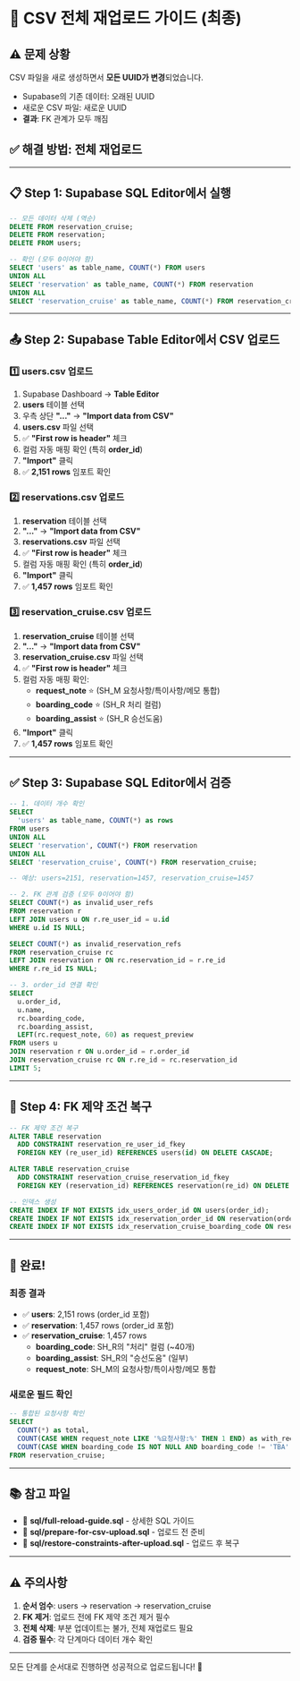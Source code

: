 # 🚀 CSV 전체 재업로드 가이드 (최종)

## ⚠️ 문제 상황
CSV 파일을 새로 생성하면서 **모든 UUID가 변경**되었습니다.
- Supabase의 기존 데이터: 오래된 UUID
- 새로운 CSV 파일: 새로운 UUID
- **결과**: FK 관계가 모두 깨짐

## ✅ 해결 방법: 전체 재업로드

---

## 📋 Step 1: Supabase SQL Editor에서 실행

```sql
-- 모든 데이터 삭제 (역순)
DELETE FROM reservation_cruise;
DELETE FROM reservation;
DELETE FROM users;

-- 확인 (모두 0이어야 함)
SELECT 'users' as table_name, COUNT(*) FROM users
UNION ALL
SELECT 'reservation' as table_name, COUNT(*) FROM reservation
UNION ALL
SELECT 'reservation_cruise' as table_name, COUNT(*) FROM reservation_cruise;
```

---

## 📤 Step 2: Supabase Table Editor에서 CSV 업로드

### 1️⃣ users.csv 업로드

1. Supabase Dashboard → **Table Editor**
2. **users** 테이블 선택
3. 우측 상단 **"..."** → **"Import data from CSV"**
4. **users.csv** 파일 선택
5. ✅ **"First row is header"** 체크
6. 컬럼 자동 매핑 확인 (특히 **order_id**)
7. **"Import"** 클릭
8. ✅ **2,151 rows** 임포트 확인

### 2️⃣ reservations.csv 업로드

1. **reservation** 테이블 선택
2. **"..."** → **"Import data from CSV"**
3. **reservations.csv** 파일 선택
4. ✅ **"First row is header"** 체크
5. 컬럼 자동 매핑 확인 (특히 **order_id**)
6. **"Import"** 클릭
7. ✅ **1,457 rows** 임포트 확인

### 3️⃣ reservation_cruise.csv 업로드

1. **reservation_cruise** 테이블 선택
2. **"..."** → **"Import data from CSV"**
3. **reservation_cruise.csv** 파일 선택
4. ✅ **"First row is header"** 체크
5. 컬럼 자동 매핑 확인:
   - **request_note** ⭐ (SH_M 요청사항/특이사항/메모 통합)
   - **boarding_code** ⭐ (SH_R 처리 컬럼)
   - **boarding_assist** ⭐ (SH_R 승선도움)
6. **"Import"** 클릭
7. ✅ **1,457 rows** 임포트 확인

---

## ✅ Step 3: Supabase SQL Editor에서 검증

```sql
-- 1. 데이터 개수 확인
SELECT 
  'users' as table_name, COUNT(*) as rows
FROM users
UNION ALL
SELECT 'reservation', COUNT(*) FROM reservation
UNION ALL
SELECT 'reservation_cruise', COUNT(*) FROM reservation_cruise;

-- 예상: users=2151, reservation=1457, reservation_cruise=1457

-- 2. FK 관계 검증 (모두 0이어야 함)
SELECT COUNT(*) as invalid_user_refs
FROM reservation r
LEFT JOIN users u ON r.re_user_id = u.id
WHERE u.id IS NULL;

SELECT COUNT(*) as invalid_reservation_refs
FROM reservation_cruise rc
LEFT JOIN reservation r ON rc.reservation_id = r.re_id
WHERE r.re_id IS NULL;

-- 3. order_id 연결 확인
SELECT 
  u.order_id,
  u.name,
  rc.boarding_code,
  rc.boarding_assist,
  LEFT(rc.request_note, 60) as request_preview
FROM users u
JOIN reservation r ON u.order_id = r.order_id
JOIN reservation_cruise rc ON r.re_id = rc.reservation_id
LIMIT 5;
```

---

## 🔧 Step 4: FK 제약 조건 복구

```sql
-- FK 제약 조건 복구
ALTER TABLE reservation 
  ADD CONSTRAINT reservation_re_user_id_fkey 
  FOREIGN KEY (re_user_id) REFERENCES users(id) ON DELETE CASCADE;

ALTER TABLE reservation_cruise 
  ADD CONSTRAINT reservation_cruise_reservation_id_fkey 
  FOREIGN KEY (reservation_id) REFERENCES reservation(re_id) ON DELETE CASCADE;

-- 인덱스 생성
CREATE INDEX IF NOT EXISTS idx_users_order_id ON users(order_id);
CREATE INDEX IF NOT EXISTS idx_reservation_order_id ON reservation(order_id);
CREATE INDEX IF NOT EXISTS idx_reservation_cruise_boarding_code ON reservation_cruise(boarding_code);
```

---

## 🎉 완료!

### 최종 결과
- ✅ **users**: 2,151 rows (order_id 포함)
- ✅ **reservation**: 1,457 rows (order_id 포함)
- ✅ **reservation_cruise**: 1,457 rows
  - **boarding_code**: SH_R의 "처리" 컬럼 (~40개)
  - **boarding_assist**: SH_R의 "승선도움" (일부)
  - **request_note**: SH_M의 요청사항/특이사항/메모 통합

### 새로운 필드 확인
```sql
-- 통합된 요청사항 확인
SELECT 
  COUNT(*) as total,
  COUNT(CASE WHEN request_note LIKE '%요청사항:%' THEN 1 END) as with_requests,
  COUNT(CASE WHEN boarding_code IS NOT NULL AND boarding_code != 'TBA' THEN 1 END) as with_boarding_code
FROM reservation_cruise;
```

---

## 📚 참고 파일
- 📄 **sql/full-reload-guide.sql** - 상세한 SQL 가이드
- 📄 **sql/prepare-for-csv-upload.sql** - 업로드 전 준비
- 📄 **sql/restore-constraints-after-upload.sql** - 업로드 후 복구

---

## ⚠️ 주의사항

1. **순서 엄수**: users → reservation → reservation_cruise
2. **FK 제거**: 업로드 전에 FK 제약 조건 제거 필수
3. **전체 삭제**: 부분 업데이트는 불가, 전체 재업로드 필요
4. **검증 필수**: 각 단계마다 데이터 개수 확인

---

모든 단계를 순서대로 진행하면 성공적으로 업로드됩니다! 🚀
